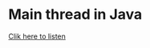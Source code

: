 # Main thread in Java

[Clik here to listen](https://drive.google.com/file/d/1b8gokkgXEnRqesGdgAPelsYQZZLx48vb/view?usp=sharing)
